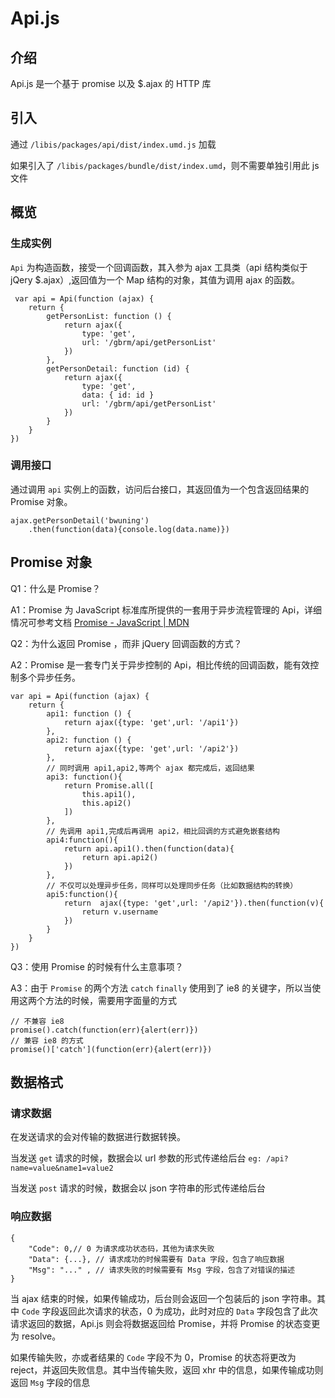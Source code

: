 # Api.js

## 介绍
Api.js 是一个基于 promise 以及 $.ajax 的 HTTP 库

## 引入
通过 `/libis/packages/api/dist/index.umd.js` 加载

如果引入了 `/libis/packages/bundle/dist/index.umd`，则不需要单独引用此 js 文件

## 概览
### 生成实例
`Api` 为构造函数，接受一个回调函数，其入参为 ajax 工具类（api 结构类似于 jQery $.ajax）,返回值为一个 Map 结构的对象，其值为调用 ajax 的函数。
```
 var api = Api(function (ajax) {
    return {
        getPersonList: function () {
            return ajax({
                type: 'get',
                url: '/gbrm/api/getPersonList'
            })
        },
        getPersonDetail: function (id) {
            return ajax({
                type: 'get',
                data: { id: id }
                url: '/gbrm/api/getPersonList'
            })
        }
    }
})
```
### 调用接口
通过调用 `api` 实例上的函数，访问后台接口，其返回值为一个包含返回结果的 Promise 对象。
```
ajax.getPersonDetail('bwuning')
    .then(function(data){console.log(data.name)}) 
```

## Promise 对象
Q1：什么是 Promise？

A1：Promise 为 JavaScript 标准库所提供的一套用于异步流程管理的 Api，详细情况可参考文档   [Promise - JavaScript | MDN](https://developer.mozilla.org/zh-CN/docs/Web/JavaScript/Reference/Global_Objects/Promise)

Q2：为什么返回 Promise ，而非 jQuery 回调函数的方式？

A2：Promise 是一套专门关于异步控制的 Api，相比传统的回调函数，能有效控制多个异步任务。
```
var api = Api(function (ajax) {
    return {
        api1: function () {
            return ajax({type: 'get',url: '/api1'})
        },
        api2: function () {
            return ajax({type: 'get',url: '/api2'})
        },
        // 同时调用 api1,api2,等两个 ajax 都完成后，返回结果
        api3: function(){
            return Promise.all([
                this.api1(),
                this.api2()
            ])
        },
        // 先调用 api1,完成后再调用 api2，相比回调的方式避免嵌套结构
        api4:function(){
            return api.api1().then(function(data){
                return api.api2()
            })
        },
        // 不仅可以处理异步任务，同样可以处理同步任务（比如数据结构的转换）
        api5:function(){
            return  ajax({type: 'get',url: '/api2'}).then(function(v){
                return v.username
            })
        }
    }
})
```

Q3：使用 Promise 的时候有什么主意事项？ 

A3：由于 `Promise` 的两个方法 `catch` `finally` 使用到了 ie8 的关键字，所以当使用这两个方法的时候，需要用字面量的方式
```
// 不兼容 ie8
promise().catch(function(err){alert(err)})
// 兼容 ie8 的方式
promise()['catch'](function(err){alert(err)})
```

## 数据格式
### 请求数据
在发送请求的会对传输的数据进行数据转换。

当发送 `get` 请求的时候，数据会以 url 参数的形式传递给后台 `eg: /api?name=value&name1=value2`

当发送 `post` 请求的时候，数据会以 json 字符串的形式传递给后台

### 响应数据
```
{
    "Code": 0,// 0 为请求成功状态码，其他为请求失败
    "Data": {...}, // 请求成功的时候需要有 Data 字段，包含了响应数据
    "Msg": "..." , // 请求失败的时候需要有 Msg 字段，包含了对错误的描述
}
```

当 ajax 结束的时候，如果传输成功，后台则会返回一个包装后的 json 字符串。其中 `Code` 字段返回此次请求的状态，0 为成功，此时对应的 `Data` 字段包含了此次请求返回的数据，Api.js 则会将数据返回给 Promise，并将 Promise 的状态变更为 resolve。

如果传输失败，亦或者结果的 `Code` 字段不为 0，Promise 的状态将更改为 reject，并返回失败信息。其中当传输失败，返回 xhr 中的信息，如果传输成功则返回 `Msg` 字段的信息
